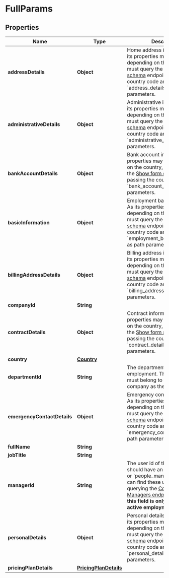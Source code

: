 

# FullParams


## Properties

| Name | Type | Description | Notes |
|------------ | ------------- | ------------- | -------------|
|**addressDetails** | **Object** | Home address information. As its properties may vary depending on the country,                you must query the [Show form schema](https://gateway.remote.com/v1/docs/openapi.html) endpoint             passing the country code and &#x60;address_details&#x60; as path parameters. |  [optional] |
|**administrativeDetails** | **Object** | Administrative information. As its properties may vary depending on the country,                you must query the [Show form schema](https://gateway.remote.com/v1/docs/openapi.html) endpoint             passing the country code and &#x60;administrative_details&#x60; as path parameters. |  [optional] |
|**bankAccountDetails** | **Object** | Bank account information. As its properties may vary depending on the country,                you must query the [Show form schema](https://gateway.remote.com/v1/docs/openapi.html) endpoint             passing the country code and &#x60;bank_account_details&#x60; as path parameters. |  [optional] |
|**basicInformation** | **Object** | Employment basic information. As its properties may vary depending on the country,                you must query the [Show form schema](https://gateway.remote.com/v1/docs/openapi.html) endpoint             passing the country code and &#x60;employment_basic_information&#x60; as path parameters. |  [optional] |
|**billingAddressDetails** | **Object** | Billing address information. As its properties may vary depending on the country,                you must query the [Show form schema](https://gateway.remote.com/v1/docs/openapi.html) endpoint             passing the country code and &#x60;billing_address_details&#x60; as path parameters. |  [optional] |
|**companyId** | **String** |  |  [optional] |
|**contractDetails** | **Object** | Contract information. As its properties may vary depending on the country,                you must query the [Show form schema](https://gateway.remote.com/v1/docs/openapi.html) endpoint             passing the country code and &#x60;contract_details&#x60; as path parameters. |  [optional] |
|**country** | [**Country**](Country.md) |  |  [optional] |
|**departmentId** | **String** | The department of the employment. The department must belong to the same company as the employment.  |  [optional] |
|**emergencyContactDetails** | **Object** | Emergency contact information. As its properties may vary depending on the country,                you must query the [Show form schema](https://gateway.remote.com/v1/docs/openapi.html) endpoint             passing the country code and &#x60;emergency_contact_details&#x60; as path parameters. |  [optional] |
|**fullName** | **String** |  |  [optional] |
|**jobTitle** | **String** |  |  [optional] |
|**managerId** | **String** | The user id of the manager, who should have an &#x60;admin&#x60;, &#x60;owner&#x60; or &#x60;people_manager&#x60; role. You can find these users by querying the [Company Managers endpoint](https://gateway.remote.com/v1/docs/openapi.html). **Update of this field is only available for active employments.**  |  [optional] |
|**personalDetails** | **Object** | Personal details information. As its properties may vary depending on the country,                you must query the [Show form schema](https://gateway.remote.com/v1/docs/openapi.html) endpoint             passing the country code and &#x60;personal_details&#x60; as path parameters. |  [optional] |
|**pricingPlanDetails** | [**PricingPlanDetails**](PricingPlanDetails.md) |  |  [optional] |



